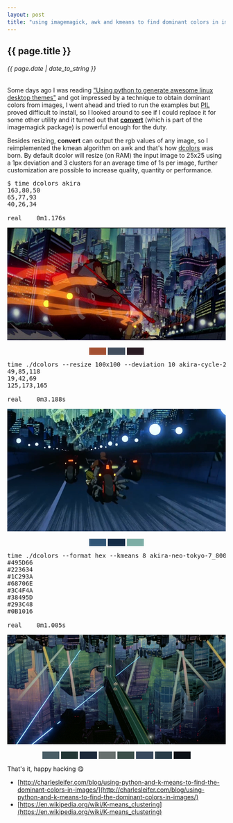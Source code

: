 ```yaml
---
layout: post
title: "using imagemagick, awk and kmeans to find dominant colors in images"
---
```


## {{ page.title }}

###### {{ page.date | date_to_string }}

Some days ago I was reading ["Using python to generate awesome linux desktop themes"](http://charlesleifer.com/blog/using-python-to-generate-awesome-linux-desktop-themes/) and got impressed by a technique to obtain dominant colors from images, I went ahead and tried to run the examples but [PIL](http://www.pythonware.com/products/pil/) proved difficult to install, so I looked around to see if I could replace it for some other utility and it turned out that [**convert**](http://www.imagemagick.org/script/convert.php) (which is part of the imagemagick package) is powerful enough for the duty.

Besides resizing, **convert** can output the rgb values of any image, so I reimplemented the kmean algorithm on awk and that's how [dcolors](https://raw.githubusercontent.com/chilicuil/learn/master/sh/tools/dcolors) was born. By default dcolor will resize (on RAM) the input image to 25x25 using a 1px deviation and 3 clusters for an average time of 1s per image, further customization are possible to increase quality, quantity or performance.

<pre class="sh_sh">
$ time dcolors akira
163,80,50
65,77,93
40,26,34

real    0m1.176s
</pre>
**[![](/assets/img/akira_800x800.jpg)](/assets/img/akira_800x800.jpg)**
<div style="text-align: center;">
<span style="background-color: #a35032">&nbsp;&nbsp;&nbsp;&nbsp;&nbsp;&nbsp;&nbsp;&nbsp;&nbsp;&nbsp;</span>
<span style="background-color: #414d5d">&nbsp;&nbsp;&nbsp;&nbsp;&nbsp;&nbsp;&nbsp;&nbsp;&nbsp;&nbsp;</span>
<span style="background-color: #281a22">&nbsp;&nbsp;&nbsp;&nbsp;&nbsp;&nbsp;&nbsp;&nbsp;&nbsp;&nbsp;</span>
</div>

<pre class="sh_sh">
time ./dcolors --resize 100x100 --deviation 10 akira-cycle-2.png
49,85,118
19,42,69
125,173,165

real    0m3.188s
</pre>
**[![](/assets/img/akira-cycle-2_800x800.png)](/assets/img/akira-cycle-2_800x800.png)**
<div style="text-align: center;">
<span style="background-color: #315576">&nbsp;&nbsp;&nbsp;&nbsp;&nbsp;&nbsp;&nbsp;&nbsp;&nbsp;&nbsp;</span>
<span style="background-color: #132a45">&nbsp;&nbsp;&nbsp;&nbsp;&nbsp;&nbsp;&nbsp;&nbsp;&nbsp;&nbsp;</span>
<span style="background-color: #7dada5">&nbsp;&nbsp;&nbsp;&nbsp;&nbsp;&nbsp;&nbsp;&nbsp;&nbsp;&nbsp;</span>
</div>

<pre class="sh_sh">
time ./dcolors --format hex --kmeans 8 akira-neo-tokyo-7_800x800.png
#495D66
#223634
#1C293A
#68706E
#3C4F4A
#38495D
#293C48
#0B1016

real    0m1.005s
</pre>
**[![](/assets/img/akira-neo-tokyo-7_800x800.png)](/assets/img/akira-neo-tokyo-7_800x800.png)**
<div style="text-align: center;">
<span style="background-color: #495D66">&nbsp;&nbsp;&nbsp;&nbsp;&nbsp;&nbsp;&nbsp;&nbsp;&nbsp;&nbsp;</span>
<span style="background-color: #223634">&nbsp;&nbsp;&nbsp;&nbsp;&nbsp;&nbsp;&nbsp;&nbsp;&nbsp;&nbsp;</span>
<span style="background-color: #1C293A">&nbsp;&nbsp;&nbsp;&nbsp;&nbsp;&nbsp;&nbsp;&nbsp;&nbsp;&nbsp;</span>
<span style="background-color: #68706E">&nbsp;&nbsp;&nbsp;&nbsp;&nbsp;&nbsp;&nbsp;&nbsp;&nbsp;&nbsp;</span>
<span style="background-color: #3C4F4A">&nbsp;&nbsp;&nbsp;&nbsp;&nbsp;&nbsp;&nbsp;&nbsp;&nbsp;&nbsp;</span>
<span style="background-color: #38495D">&nbsp;&nbsp;&nbsp;&nbsp;&nbsp;&nbsp;&nbsp;&nbsp;&nbsp;&nbsp;</span>
<span style="background-color: #293C48">&nbsp;&nbsp;&nbsp;&nbsp;&nbsp;&nbsp;&nbsp;&nbsp;&nbsp;&nbsp;</span>
<span style="background-color: #0B1016">&nbsp;&nbsp;&nbsp;&nbsp;&nbsp;&nbsp;&nbsp;&nbsp;&nbsp;&nbsp;</span>
</div>

That's it, happy hacking &#128523;

- [http://charlesleifer.com/blog/using-python-and-k-means-to-find-the-dominant-colors-in-images/](http://charlesleifer.com/blog/using-python-and-k-means-to-find-the-dominant-colors-in-images/)
- [https://en.wikipedia.org/wiki/K-means_clustering](https://en.wikipedia.org/wiki/K-means_clustering)
